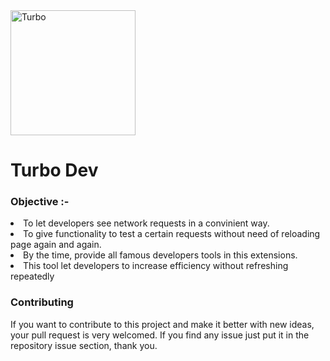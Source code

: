 <img src="https://i.imgur.com/gcglveQ.png" alt="Turbo" width="200" />

<h1>Turbo Dev</h1>

<h3>Objective :-</h3>

<li>
   To let developers see network requests in a convinient way.
</li>

<li>
   To give functionality to test a certain requests without need of reloading page again and again.
</li>

<li>By the time, provide all famous developers tools in this extensions.</li>
<li>
   This tool let developers to increase efficiency without refreshing repeatedly
</li>


### Contributing
If you want to contribute to this project and make it better with new ideas, your pull request is very welcomed.
If you find any issue just put it in the repository issue section, thank you.
